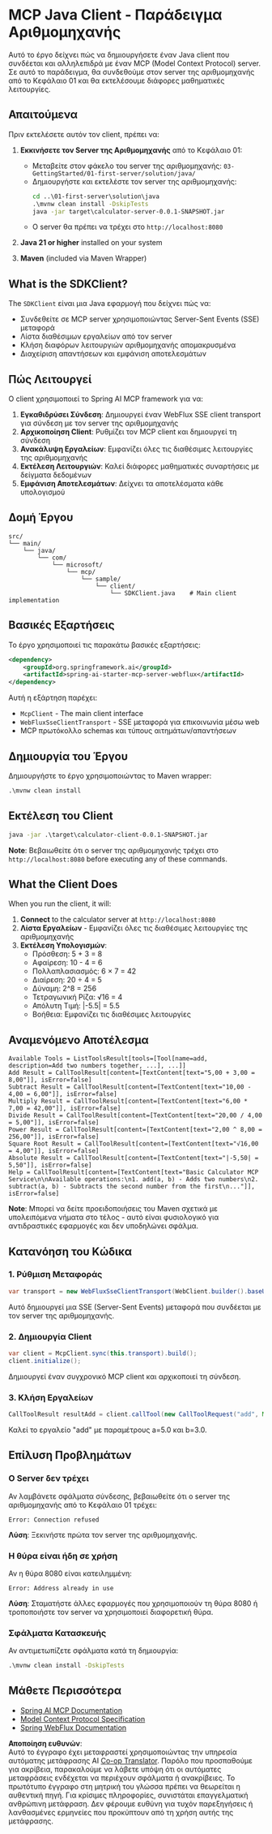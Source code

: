 <!--
CO_OP_TRANSLATOR_METADATA:
{
  "original_hash": "7074b9f4c8cd147c1c10f569d8508c82",
  "translation_date": "2025-06-11T13:11:09+00:00",
  "source_file": "03-GettingStarted/02-client/solution/java/README.md",
  "language_code": "el"
}
-->
# MCP Java Client - Παράδειγμα Αριθμομηχανής

Αυτό το έργο δείχνει πώς να δημιουργήσετε έναν Java client που συνδέεται και αλληλεπιδρά με έναν MCP (Model Context Protocol) server. Σε αυτό το παράδειγμα, θα συνδεθούμε στον server της αριθμομηχανής από το Κεφάλαιο 01 και θα εκτελέσουμε διάφορες μαθηματικές λειτουργίες.

## Απαιτούμενα

Πριν εκτελέσετε αυτόν τον client, πρέπει να:

1. **Εκκινήσετε τον Server της Αριθμομηχανής** από το Κεφάλαιο 01:
   - Μεταβείτε στον φάκελο του server της αριθμομηχανής: `03-GettingStarted/01-first-server/solution/java/`
   - Δημιουργήστε και εκτελέστε τον server της αριθμομηχανής:
     ```cmd
     cd ..\01-first-server\solution\java
     .\mvnw clean install -DskipTests
     java -jar target\calculator-server-0.0.1-SNAPSHOT.jar
     ```
   - Ο server θα πρέπει να τρέχει στο `http://localhost:8080`

2. **Java 21 or higher** installed on your system
3. **Maven** (included via Maven Wrapper)

## What is the SDKClient?

The `SDKClient` είναι μια Java εφαρμογή που δείχνει πώς να:
- Συνδεθείτε σε MCP server χρησιμοποιώντας Server-Sent Events (SSE) μεταφορά
- Λίστα διαθέσιμων εργαλείων από τον server
- Κλήση διαφόρων λειτουργιών αριθμομηχανής απομακρυσμένα
- Διαχείριση απαντήσεων και εμφάνιση αποτελεσμάτων

## Πώς Λειτουργεί

Ο client χρησιμοποιεί το Spring AI MCP framework για να:

1. **Εγκαθιδρύσει Σύνδεση**: Δημιουργεί έναν WebFlux SSE client transport για σύνδεση με τον server της αριθμομηχανής
2. **Αρχικοποίηση Client**: Ρυθμίζει τον MCP client και δημιουργεί τη σύνδεση
3. **Ανακάλυψη Εργαλείων**: Εμφανίζει όλες τις διαθέσιμες λειτουργίες της αριθμομηχανής
4. **Εκτέλεση Λειτουργιών**: Καλεί διάφορες μαθηματικές συναρτήσεις με δείγματα δεδομένων
5. **Εμφάνιση Αποτελεσμάτων**: Δείχνει τα αποτελέσματα κάθε υπολογισμού

## Δομή Έργου

```
src/
└── main/
    └── java/
        └── com/
            └── microsoft/
                └── mcp/
                    └── sample/
                        └── client/
                            └── SDKClient.java    # Main client implementation
```

## Βασικές Εξαρτήσεις

Το έργο χρησιμοποιεί τις παρακάτω βασικές εξαρτήσεις:

```xml
<dependency>
    <groupId>org.springframework.ai</groupId>
    <artifactId>spring-ai-starter-mcp-server-webflux</artifactId>
</dependency>
```

Αυτή η εξάρτηση παρέχει:
- `McpClient` - The main client interface
- `WebFluxSseClientTransport` - SSE μεταφορά για επικοινωνία μέσω web
- MCP πρωτόκολλο schemas και τύπους αιτημάτων/απαντήσεων

## Δημιουργία του Έργου

Δημιουργήστε το έργο χρησιμοποιώντας το Maven wrapper:

```cmd
.\mvnw clean install
```

## Εκτέλεση του Client

```cmd
java -jar .\target\calculator-client-0.0.1-SNAPSHOT.jar
```

**Note**: Βεβαιωθείτε ότι ο server της αριθμομηχανής τρέχει στο `http://localhost:8080` before executing any of these commands.

## What the Client Does

When you run the client, it will:

1. **Connect** to the calculator server at `http://localhost:8080`
2. **Λίστα Εργαλείων** - Εμφανίζει όλες τις διαθέσιμες λειτουργίες της αριθμομηχανής
3. **Εκτέλεση Υπολογισμών**:
   - Πρόσθεση: 5 + 3 = 8
   - Αφαίρεση: 10 - 4 = 6
   - Πολλαπλασιασμός: 6 × 7 = 42
   - Διαίρεση: 20 ÷ 4 = 5
   - Δύναμη: 2^8 = 256
   - Τετραγωνική Ρίζα: √16 = 4
   - Απόλυτη Τιμή: |-5.5| = 5.5
   - Βοήθεια: Εμφανίζει τις διαθέσιμες λειτουργίες

## Αναμενόμενο Αποτέλεσμα

```
Available Tools = ListToolsResult[tools=[Tool[name=add, description=Add two numbers together, ...], ...]]
Add Result = CallToolResult[content=[TextContent[text="5,00 + 3,00 = 8,00"]], isError=false]
Subtract Result = CallToolResult[content=[TextContent[text="10,00 - 4,00 = 6,00"]], isError=false]
Multiply Result = CallToolResult[content=[TextContent[text="6,00 * 7,00 = 42,00"]], isError=false]
Divide Result = CallToolResult[content=[TextContent[text="20,00 / 4,00 = 5,00"]], isError=false]
Power Result = CallToolResult[content=[TextContent[text="2,00 ^ 8,00 = 256,00"]], isError=false]
Square Root Result = CallToolResult[content=[TextContent[text="√16,00 = 4,00"]], isError=false]
Absolute Result = CallToolResult[content=[TextContent[text="|-5,50| = 5,50"]], isError=false]
Help = CallToolResult[content=[TextContent[text="Basic Calculator MCP Service\n\nAvailable operations:\n1. add(a, b) - Adds two numbers\n2. subtract(a, b) - Subtracts the second number from the first\n..."]], isError=false]
```

**Note**: Μπορεί να δείτε προειδοποιήσεις του Maven σχετικά με υπολειπόμενα νήματα στο τέλος - αυτό είναι φυσιολογικό για αντιδραστικές εφαρμογές και δεν υποδηλώνει σφάλμα.

## Κατανόηση του Κώδικα

### 1. Ρύθμιση Μεταφοράς
```java
var transport = new WebFluxSseClientTransport(WebClient.builder().baseUrl("http://localhost:8080"));
```
Αυτό δημιουργεί μια SSE (Server-Sent Events) μεταφορά που συνδέεται με τον server της αριθμομηχανής.

### 2. Δημιουργία Client
```java
var client = McpClient.sync(this.transport).build();
client.initialize();
```
Δημιουργεί έναν συγχρονικό MCP client και αρχικοποιεί τη σύνδεση.

### 3. Κλήση Εργαλείων
```java
CallToolResult resultAdd = client.callTool(new CallToolRequest("add", Map.of("a", 5.0, "b", 3.0)));
```
Καλεί το εργαλείο "add" με παραμέτρους a=5.0 και b=3.0.

## Επίλυση Προβλημάτων

### Ο Server δεν τρέχει
Αν λαμβάνετε σφάλματα σύνδεσης, βεβαιωθείτε ότι ο server της αριθμομηχανής από το Κεφάλαιο 01 τρέχει:
```
Error: Connection refused
```
**Λύση**: Ξεκινήστε πρώτα τον server της αριθμομηχανής.

### Η θύρα είναι ήδη σε χρήση
Αν η θύρα 8080 είναι κατειλημμένη:
```
Error: Address already in use
```
**Λύση**: Σταματήστε άλλες εφαρμογές που χρησιμοποιούν τη θύρα 8080 ή τροποποιήστε τον server να χρησιμοποιεί διαφορετική θύρα.

### Σφάλματα Κατασκευής
Αν αντιμετωπίζετε σφάλματα κατά τη δημιουργία:
```cmd
.\mvnw clean install -DskipTests
```

## Μάθετε Περισσότερα

- [Spring AI MCP Documentation](https://docs.spring.io/spring-ai/reference/api/mcp/)
- [Model Context Protocol Specification](https://modelcontextprotocol.io/)
- [Spring WebFlux Documentation](https://docs.spring.io/spring-framework/docs/current/reference/html/web-reactive.html)

**Αποποίηση ευθυνών**:  
Αυτό το έγγραφο έχει μεταφραστεί χρησιμοποιώντας την υπηρεσία αυτόματης μετάφρασης AI [Co-op Translator](https://github.com/Azure/co-op-translator). Παρόλο που προσπαθούμε για ακρίβεια, παρακαλούμε να λάβετε υπόψη ότι οι αυτόματες μεταφράσεις ενδέχεται να περιέχουν σφάλματα ή ανακρίβειες. Το πρωτότυπο έγγραφο στη μητρική του γλώσσα πρέπει να θεωρείται η αυθεντική πηγή. Για κρίσιμες πληροφορίες, συνιστάται επαγγελματική ανθρώπινη μετάφραση. Δεν φέρουμε ευθύνη για τυχόν παρεξηγήσεις ή λανθασμένες ερμηνείες που προκύπτουν από τη χρήση αυτής της μετάφρασης.